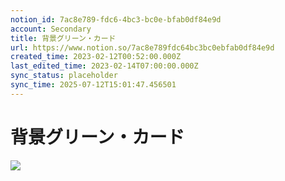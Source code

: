 ```yaml
---
notion_id: 7ac8e789-fdc6-4bc3-bc0e-bfab0df84e9d
account: Secondary
title: 背景グリーン・カード
url: https://www.notion.so/7ac8e789fdc64bc3bc0ebfab0df84e9d
created_time: 2023-02-12T00:52:00.000Z
last_edited_time: 2023-02-14T07:00:00.000Z
sync_status: placeholder
sync_time: 2025-07-12T15:01:47.456501
---
```

# 背景グリーン・カード

![](https://prod-files-secure.s3.us-west-2.amazonaws.com/d58fe38c-a9d4-4466-aed9-85604b7b2c6d/159a4efc-34f3-4d58-8611-8a6b27ec430e/Untitled.png?X-Amz-Algorithm=AWS4-HMAC-SHA256&X-Amz-Content-Sha256=UNSIGNED-PAYLOAD&X-Amz-Credential=ASIAZI2LB466XETIR42Y%2F20250719%2Fus-west-2%2Fs3%2Faws4_request&X-Amz-Date=20250719T065822Z&X-Amz-Expires=3600&X-Amz-Security-Token=IQoJb3JpZ2luX2VjEIX%2F%2F%2F%2F%2F%2F%2F%2F%2F%2FwEaCXVzLXdlc3QtMiJHMEUCIQCMKYkNpFxNjHan9OZ4FUwjk7ft2e2AxvSamVimLP%2FMTgIgcaq68Nuk0YUYPe9SGpU8dlF9WPq3mUWS097Ggc6%2FnEgqiAQInv%2F%2F%2F%2F%2F%2F%2F%2F%2F%2FARAAGgw2Mzc0MjMxODM4MDUiDKIDpY7tyh6vw6QnOCrcAwsYVy6BSiI%2FR2%2BkUNikubVCE1T5QwhjWeMgU4pmW7WjM5%2BLHWLG0YyNW27y5FCjM3e7UPUaVtHo%2FwAS8I90WVKlaQw7Et%2FEQ7%2FtApviqAgFuQSTx5EOEYX1yrfm94kmHkd7UvJ6UtDU7JojFxkQdLhjmKhN0jK2RQF0d0yggYK6wfE88oAX1sVnk8C65XWQsMnGS55URTj0D%2B0WYcFtDvUYx4HtxNAvl%2F9QQ10MLW7OhBoBWG%2FPoFggbeK1iIMX9Bw%2BE%2Fl7B1eaknx6lB0ICC1xSMwhPdJdLyIF4D1PfjSyfxR62WzJfnOd6j4W3X3NKsZvkmWDm7nbmLRBEzJ8qtvvq%2B4IJ6G60NTSv8WPIwUrceOAQb1JyKyAhiM8OcUHu%2FD96l9XtRAqc0PE%2FBVdMYKuiLL%2BqXpfpf%2BvvSC3Ee2XFpqP1TB5GcFO%2BoCpwm96KhP9%2FPWZgkltKGSv5RQB%2BaUBMO%2Fg2tgAIy3CoPTnFgLy4a%2BOk%2BU9SndsmpTaAj6ranRgLkruQ8JoKiYjwKlAw7Kzz2WMr3Y%2FuFOFB7D23r67yMS455kb4AWvCi868YIwrZ2djBviy5iqbMLyJCFC%2BH8mFnCodOrCY5pEkH2jlJa%2B%2BUvMpk%2Bz3SOpAlH4MNbF7MMGOqUBVPrJ%2FY6T2msttxCbQWiv5LZ2VzkhpAYYO4bqGNZyM7%2FPUK5r%2BSkSEyY7GXR4uxdn9pDp9uSyMZc4%2FKKqRQn3NJFQvnOOeB7qKNeKfWXH0rEUxr%2FzzXiNFmAakyjMTIrAo%2Btmogbq986T18jS7o4IdNJFBFLOUOv3FydOZtri3cgsZFlGOgK%2BEoKtjWc%2Fk2Cm7eEWJKhoxwtjlKnpArJT21Y9%2FMEF&X-Amz-Signature=6ff9f921263aa0fcd5c8c15e292d609d1de10f838c8d57aed0b459784383a8ee&X-Amz-SignedHeaders=host&x-amz-checksum-mode=ENABLED&x-id=GetObject)